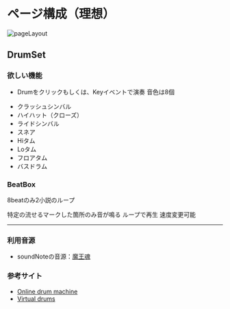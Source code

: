 # ページ構成（理想）

![pageLayout]( "pageLayout")

## DrumSet

### 欲しい機能
* Drumをクリックもしくは、Keyイベントで演奏 
音色は8個
+ クラッシュシンバル
+ ハイハット（クローズ）
+ ライドシンバル
+ スネア
+ Hiタム
+ Loタム
+ フロアタム
+ バスドラム

### BeatBox
8beatのみ2小説のループ
  
特定の流せるマークした箇所のみ音が鳴る
ループで再生
速度変更可能

*****

### 利用音源
* soundNoteの音源：[魔王魂](https://maou.audio/category/se/se-inst/page/4/ "楽器音 _ フリー効果音無料ダウンロード 魔王魂.html")

### 参考サイト
* [Online drum machine](https://www.musicca.com/drum-machine?data=90-n-44-a--5acegikm6em7acdfgjk-5e "Online drum machine | MUSICCA")
* [Virtual drums](https://www.musicca.com/drum-machine?data=90-n-44-a-12-3a5acegikmo6em7ai- "Virtual drum | MUSICCA")
